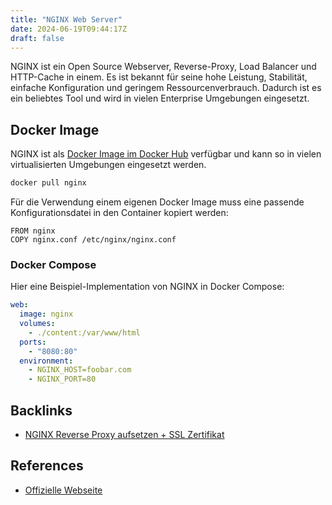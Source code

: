 ```yaml
---
title: "NGINX Web Server"
date: 2024-06-19T09:44:17Z
draft: false
---
```


NGINX ist ein Open Source Webserver, Reverse-Proxy, Load Balancer und HTTP-Cache in einem. Es ist bekannt für seine hohe Leistung, Stabilität, einfache Konfiguration und geringem Ressourcenverbrauch. Dadurch ist es ein beliebtes Tool und wird in vielen Enterprise Umgebungen eingesetzt.

## Docker Image

NGINX ist als [Docker Image im Docker Hub](https://hub.docker.com/_/nginx) verfügbar und kann so in vielen virtualisierten Umgebungen eingesetzt werden.

```bash
docker pull nginx
```

Für die Verwendung einem eigenen Docker Image muss eine passende Konfigurationsdatei in den Container kopiert werden:

```docker
FROM nginx
COPY nginx.conf /etc/nginx/nginx.conf
```

### Docker Compose

Hier eine Beispiel-Implementation von NGINX in Docker Compose:

```yml
web:
  image: nginx
  volumes:
    - ./content:/var/www/html
  ports:
    - "8080:80"
  environment:
    - NGINX_HOST=foobar.com
    - NGINX_PORT=80
```

## Backlinks

- [NGINX Reverse Proxy aufsetzen + SSL Zertifikat](/posts/nginx-reverse-proxy)

## References

- [Offizielle Webseite](https://nginx.org/)
